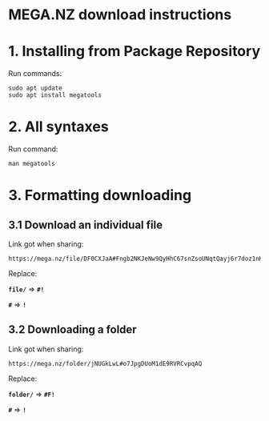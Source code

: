 # MEGA.NZ download instructions

# 1. Installing from Package Repository

Run commands:

    sudo apt update
    sudo apt install megatools

# 2. All syntaxes

Run command:

    man megatools

# 3. Formatting downloading

## 3.1 Download an individual file

Link got when sharing:

    https://mega.nz/file/DF0CXJaA#Fngb2NKJeNw9QyHhC67snZsoUNqtQayj6r7doz1nKnk

Replace:

**`file/`** => **`#!`**

**`#`** => **`!`**

## 3.2 Downloading a folder

Link got when sharing:

    https://mega.nz/folder/jNUGkLwL#o7JpgDUoM1dE9RVRCvpqAQ

Replace:

**`folder/`** => **`#F!`**

**`#`** => **`!`**

